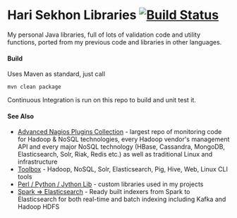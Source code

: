 Hari Sekhon Libraries [![Build Status](https://travis-ci.org/harisekhon/lib-java.svg?branch=master)](https://travis-ci.org/harisekhon/lib-java)
=====================

My personal Java libraries, full of lots of validation code and utility functions, ported from my previous code and libraries in other languages.

#### Build ####

Uses Maven as standard, just call
```
mvn clean package
```

Continuous Integration is run on this repo to build and unit test it.

#### See Also ####

* [Advanced Nagios Plugins Collection](https://github.com/harisekhon/nagios-plugins) - largest repo of monitoring code for Hadoop & NoSQL technologies, every Hadoop vendor's management API and every major NoSQL technology (HBase, Cassandra, MongoDB, Elasticsearch, Solr, Riak, Redis etc.) as well as traditional Linux and infrastructure
* [Toolbox](https://github.com/harisekhon/toolbox) - Hadoop, NoSQL, Solr, Elasticsearch, Pig, Hive, Web, Linux CLI tools
* [Perl / Python / Jython Lib](https://github.com/harisekhon/lib) - custom libraries used in my projects
* [Spark => Elasticsearch](https://github.com/harisekhon/spark-to-elasticsearch) - Ready built indexers from Spark to Elasticsearch for both real-time and batch indexing including Kafka and Hadoop HDFS
